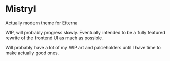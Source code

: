# Mistryl
Actually modern theme for Etterna

WIP, will probably progress slowly. Eventually intended to be a fully featured rewrite of the frontend UI as much as possible.

Will probably have a lot of my WIP art and palceholders until I have time to make actually good ones. 
